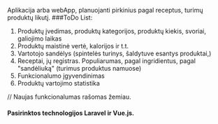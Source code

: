 Aplikacija arba webApp, planuojanti pirkinius pagal receptus, turimų produktų likutį.
###ToDo List:
1. Produktų įvedimas, produktų kategorijos, produktų kiekis, svoriai, galiojimo laikas
2. Produktų maistinė vertė, kalorijos ir t.t.
3. Vartotojo sandėlys (spintelės turinys, šaldytuve esantys produktai,)
4. Receptai, jų registras. Populiarumas, pagal ingridientus, pagal "sandėliuką" (turimus produktus namuose)
5. Funkcionalumo įgyvendinimas
6. Produktų vartojimo statistika

// Naujas funkcionalumas rašomas žemiau.

#### Pasirinktos technologijos Laravel ir Vue.js. 